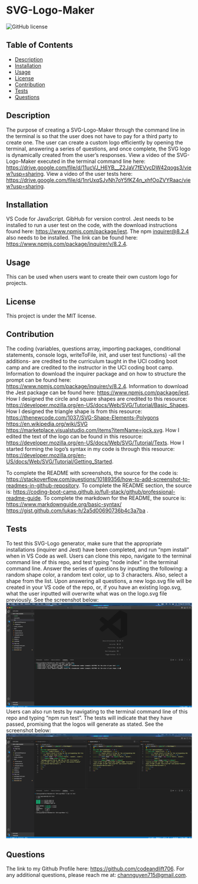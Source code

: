 # SVG-Logo-Maker
![GitHub license](https://img.shields.io/badge/license-MIT-blue.svg)


## Table of Contents
- [Description](#description)
- [Installation](#installation)
- [Usage](#usage)
- [License](#license)
- [Contribution](#contribution)
- [Tests](#tests)
- [Questions](#questions)


## Description
The purpose of creating a SVG-Logo-Maker through the command line in the terminal is so that the user does not have to pay for a third party to create one. The user can create a custom logo efficiently by opening the terminal, answering a series of questions, and once complete, the SVG logo is dynamically created from the user’s responses.
View a video of the SVG-Logo-Maker executed in the terminal command line here: https://drive.google.com/file/d/11ucVJ_H6YB__Z2JaV7fEVycDW42qogs3/view?usp=sharing.
View a video of the user tests here: https://drive.google.com/file/d/1nrUxqSJvNh7oY5fKZ4n_xhfOoZVYRaac/view?usp=sharing. 



## Installation
VS Code for JavaScript. GibHub for version control. Jest needs to be installed to run a user test on the code, with the download instructions found here: https://www.npmjs.com/package/jest. The npm inquirer@8.2.4 also needs to be installed. The link can be found here: https://www.npmjs.com/package/inquirer/v/8.2.4.


## Usage
This can be used when users want to create their own custom logo for projects.


## License
This project is under the MIT license.


## Contribution
The coding (variables, questions array, importing packages, conditional statements, console logs, writeToFile, init, and user test functions) -all the additions- are credited to the curriculum taught in the UCI coding boot camp and are credited to the instructor in the UCI coding boot camp.
Information to download the inquirer package and on how to structure the prompt can be found here: https://www.npmjs.com/package/inquirer/v/8.2.4.
Information to download the Jest package can be found here: https://www.npmjs.com/package/jest.
How I designed the circle and square shapes are credited to this resource: https://developer.mozilla.org/en-US/docs/Web/SVG/Tutorial/Basic_Shapes.
How I designed the triangle shape is from this resource: https://thenewcode.com/1037/SVG-Shape-Elements-Polygons
https://en.wikipedia.org/wiki/SVG
https://marketplace.visualstudio.com/items?itemName=jock.svg.
How I edited the text of the logo can be found in this resource: https://developer.mozilla.org/en-US/docs/Web/SVG/Tutorial/Texts.
How I started forming the logo’s syntax in my code is through this resource: https://developer.mozilla.org/en-US/docs/Web/SVG/Tutorial/Getting_Started.


To complete the README with screenshots, the source for the code is: https://stackoverflow.com/questions/10189356/how-to-add-screenshot-to-readmes-in-github-repository.
To complete the README section, the source is: https://coding-boot-camp.github.io/full-stack/github/professional-readme-guide.
To complete the markdown for the README, the source is: https://www.markdownguide.org/basic-syntax/
https://gist.github.com/lukas-h/2a5d00690736b4c3a7ba
.


## Tests
To test this SVG-Logo generator, make sure that the appropriate installations (inquirer and Jest) have been completed, and run “npm install” when in VS Code as well. Users can clone this repo, navigate to the terminal command line of this repo, and test typing "node index" in the terminal command line. Answer the series of questions by inputting the following: a random shape color, a random text color, up to 3 characters. Also, select a shape from the list. Upon answering all questions, a new logo.svg file will be created in your VS code of the repo, or, if you have an existing logo.svg, what the user inputted will overwrite what was on the logo.svg file previously. See the screenshot below:
![Screenshot of logo questions](assets/logoQuestionsScreenshot.png)
Users can also run tests by navigating to the terminal command line of this repo and typing “npm run test”. The tests will indicate that they have passed, promising that the logos will generate as stated. See the screenshot below:
![Screenshot of test](assets/userTestScreenshot.png)




## Questions
The link to my Github Profile here: https://github.com/codeandlift706.
For any additional questions, please reach me at: channguyen715@gmail.com.
